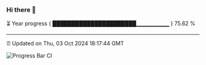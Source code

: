 ### Hi there 👋

⏳ Year progress { ██████████████████████▁▁▁▁▁▁▁▁ } 75.62 %

---

⏰ Updated on Thu, 03 Oct 2024 18:17:44 GMT

![Progress Bar CI](https://github.com/liununu/liununu/workflows/Progress%20Bar%20CI/badge.svg)
